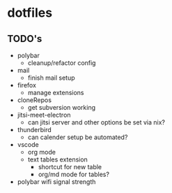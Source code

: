 # dotfiles

## TODO's

- polybar
  - cleanup/refactor config
- mail
  - finish mail setup
- firefox
  - manage extensions
- cloneRepos
  - get subversion working
- jitsi-meet-electron
  - can jitsi server and other options be set via nix?
- thunderbird
  - can calender setup be automated?
- vscode
  - org mode
  - text tables extension
    - shortcut for new table
    - org/md mode for tables?
- polybar wifi signal strength
